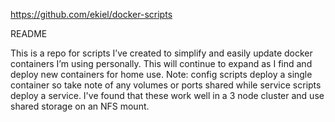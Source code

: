 https://github.com/ekiel/docker-scripts

README

This is a repo for scripts I’ve created to simplify and easily update docker containers I’m using personally. This will continue to expand as I find and deploy new containers for home use.
Note: config scripts deploy a single container so take note of any volumes or ports shared while service scripts deploy a service. I've found that these work well in a 3 node cluster and use shared storage on an NFS mount.
